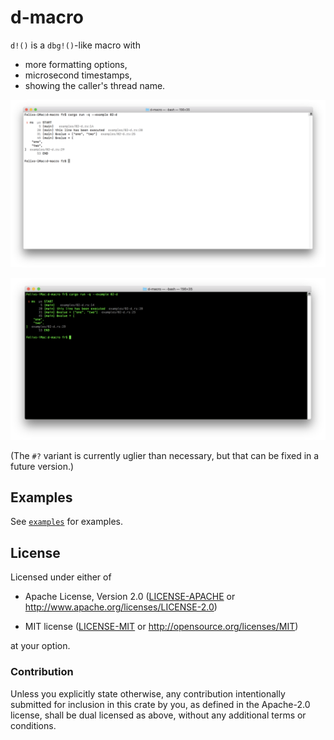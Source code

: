 # d-macro

`d!()` is a `dbg!()`-like macro with

- more formatting options,
- microsecond timestamps,
- showing the caller's thread name.

![](./examples/screenshot-01.png)

![](./examples/screenshot-02.png)

(The `#?` variant is currently uglier than necessary, but that can be fixed
in a future version.)

## Examples

See [`examples`](./examples) for examples.

## License

Licensed under either of

-   Apache License, Version 2.0
    ([LICENSE-APACHE](LICENSE-APACHE) or <http://www.apache.org/licenses/LICENSE-2.0>)

-   MIT license
    ([LICENSE-MIT](LICENSE-MIT) or <http://opensource.org/licenses/MIT>)

at your option.

### Contribution

Unless you explicitly state otherwise, any contribution intentionally
submitted for inclusion in this crate by you, as defined in the Apache-2.0
license, shall be dual licensed as above, without any additional terms or
conditions.
